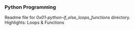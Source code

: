 ### Python Programming
Readme file for *0x01-python-if_else_loops_functions* directory.  
Highlights: Loops & Functions
